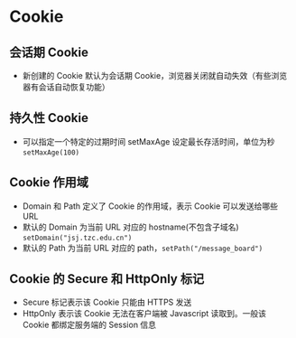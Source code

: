 # Cookie

## 会话期 Cookie
   - 新创建的 Cookie 默认为会话期 Cookie，浏览器关闭就自动失效（有些浏览器有会话自动恢复功能）

## 持久性 Cookie
   - 可以指定一个特定的过期时间 setMaxAge 设定最长存活时间，单位为秒 `setMaxAge(100)`   
   
## Cookie 作用域
   - Domain 和 Path 定义了 Cookie 的作用域，表示 Cookie 可以发送给哪些 URL
   - 默认的 Domain 为当前 URL 对应的 hostname(不包含子域名) `setDomain("jsj.tzc.edu.cn")`
   - 默认的 Path 为当前 URL 对应的 path，`setPath("/message_board")`
   
## Cookie 的 Secure 和 HttpOnly 标记
   - Secure 标记表示该 Cookie 只能由 HTTPS 发送
   - HttpOnly 表示该 Cookie 无法在客户端被 Javascript 读取到。一般该 Cookie 都绑定服务端的 Session 信息
